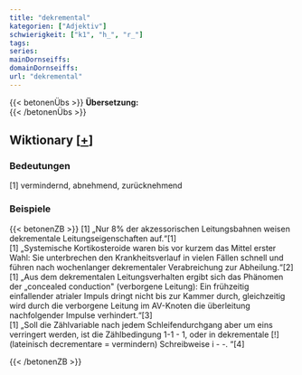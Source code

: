 ```yaml
---
title: "dekremental"
kategorien: ["Adjektiv"]
schwierigkeit: ["k1", "h_", "r_"]
tags:
series:
mainDornseiffs:
domainDornseiffs:
url: "dekremental"
---
```


{{< betonenÜbs >}}
**Übersetzung:**  
{{< /betonenÜbs >}}

## Wiktionary [[+](https://de.wiktionary.org/wiki/dekremental)]

### Bedeutungen
[1] vermindernd, abnehmend, zurücknehmend  

### Beispiele
{{< betonenZB >}}
[1] „Nur 8% der akzessorischen Leitungsbahnen weisen dekrementale Leitungseigenschaften auf.“[1]  
[1] „Systemische Kortikosteroide waren bis vor kurzem das Mittel erster Wahl: Sie unterbrechen den Krankheitsverlauf in vielen Fällen schnell und führen nach wochenlanger dekrementaler Verabreichung zur Abheilung.“[2]  
[1] „Aus dem dekrementalen Leitungsverhalten ergibt sich das Phänomen der „concealed conduction" (verborgene Leitung): Ein frühzeitig einfallender atrialer Impuls dringt nicht bis zur Kammer durch, gleichzeitig wird durch die verborgene Leitung im AV-Knoten die überleitung nachfolgender Impulse verhindert.“[3]  
[1] „Soll die Zählvariable nach jedem Schleifendurchgang aber um eins verringert werden, ist die Zählbedingung 1-1 - 1, oder in dekrementale [!] (lateinisch decrementare = vermindern) Schreibweise i - -. “[4]  

{{< /betonenZB >}}

